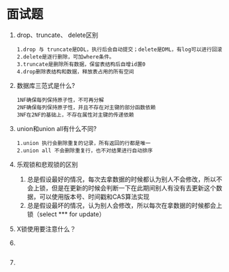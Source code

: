 # 面试题

1. drop、truncate、 delete区别

   ```
   1.drop 与 truncate是DDL，执行后会自动提交；delete是DML，有log可以进行回滚
   2.delete是逐行删除，可加where条件。
   3.truncate是删除所有数据，保留表结构后自增id置0
   4.drop删除表结构和数据，释放表占用的所有空间
   ```

2. 数据库三范式是什么?

   ```
   1NF确保每列保持原子性，不可再分解
   2NF确保每列保持原子性，并且不存在对主键的部分函数依赖
   3NF在2NF的基础上，不存在属性对主键的传递依赖
   ```

3. union和union all有什么不同?

   ```
   1.union 执行会删除重复的记录，所有返回的行都是唯一
   2.union all 不会删除重复行，也不对结果进行自动排序
   ```

4. 乐观锁和悲观锁的区别

   1. 总是假设最好的情况，每次去拿数据的时候都认为别人不会修改，所以不会上锁，但是在更新的时候会判断一下在此期间别人有没有去更新这个数据，可以使用版本号、时间戳和CAS算法实现
   2. 总是假设最坏的情况，认为别人会修改，所以每次在拿数据的时候都会上锁（select *** for update）

5. X锁使用要注意什么？

6. 

   ```
   
   ```

   

7. 